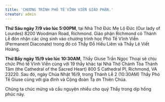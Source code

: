 ```yaml
---
title: 'CHƯƠNG TRÌNH PHÓ TẾ VĨNH VIỄN GIÁO PHẬN.'
creator: admin
---
```


**Thứ Sáu ngày 7/9 vào lúc 5:00PM**, tại Nhà Thờ Đức Mẹ Lộ Đức (Our lady of Lourdes) 8200 Woodman Road, Richmond. Giáo phận Richmond có Thánh Lễ đón nhận các ứng sinh vào chương trình học Phó Tế Vĩnh Viễn (Permanent Diaconate) trong đó có Thầy Đỗ Hiếu Liêm và Thầy Lê Viết Hoàng.
 
**Thứ Bẩy ngày 15/9 vào lúc 10:30AM**, Thầy Giuse Trần Ngọc Thoại sẽ chịu chức Phó tế Vĩnh Viễn cùng với 19 thầy khác tại Nhà Thờ Chánh Tòa Thánh Tâm (the Cathedral of the Sacred Heart)  800 S Cathedral Pl, Richmond, VA 23220. Sau đó, ngày Chúa Nhật 16/9, trong Thánh Lễ 2 (10:30AM) Thầy Phó Tế Giuse cùng với gia đình và Cộng đoàn Tạ ơn Thiên Chúa. 

Chúng ta chúc mừng và cầu nguyện nhiều cho quý Thầy trong dịp hồng phúc này.
